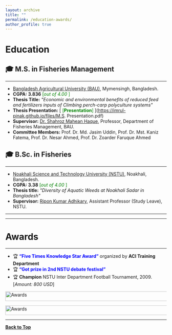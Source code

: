 ```yaml
---
layout: archive
title: ""
permalink: /education-awards/
author_profile: true
---
```


# Education

## 🎓 M.S. in Fisheries Management
--------------------------------

* [Bangladesh Agricultural University (BAU)](https://www.bau.edu.bd/), Mymensingh, Bangladesh.
* **CGPA: 3.836** <span style ="color:Green"> [*out of 4.00* ] </span>
* **Thesis Title:** *"Economic and environmental benefits of reduced feed and
fertilizers inputs of Climbing perch-carp polyculture systems"*
* **Thesis Presentation:** [<span style ="color:Green"> [**Presentation**] </span>](https://imrul-pinak.github.io/files/M.S. Presentation.pdf) 
* **Supervisor:** [Dr. Shahroz Mahean Haque](https://www.bau.edu.bd/profile/FM1008), Professor, Department of Fisheries Management, BAU.
* **Committee Members:** Prof. Dr. Md. Jasim Uddin, Prof. Dr. Mst. Kaniz Fatema, Prof. Dr. Nesar Ahmed, Prof.  Dr. Zoarder Faruque Ahmed


## 🎓 B.Sc. in Fisheries
-----------------------------------------------------------


* [Noakhali Science and Technology University (NSTU)](https://nstu.edu.bd/), Noakhali, Bangladesh.
* **CGPA: 3.38** <span style ="color:Green"> [*out of 4.00* ] </span>
* **Thesis title:** *"Diversity of Aquatic Weeds at Noakhali Sadar in Bangladesh"*
* **Supervisor:** [Ripon Kumar Adhikary](https://scholar.google.com/citations?user=0JyVo0EAAAAJ&hl=en), Assistant Professor (Study Leave), NSTU.


<!-- <a href="https://tafseer-nayeem.github.io/education-awards/"> <img src="https://tafseer-nayeem.github.io/images/educations.png" alt="Education"
	title="Education" width="500" height="50"> </a>
-->
------------------------------------------------------
------------------------------------------------------

# Awards
---------

* 🏆 <span style="color:Blue"> **“Five Times Knowledge Star Award”** </span> organized by **ACI Training Department**
* 🏆 <span style="color:Blue"> **“Got prize in 2nd NSTU debate festival”** </span> 
* 🏆  **Champion** NSTU Inter Department Football Tournament, 2009. [*Amount: 800 USD*]




<a href="https://imrul-pinak.github.io/education-awards/"> <img src="https://tafseer-nayeem.github.io/images/awards.png" alt="Awards"
	title="Awards" width="550" height="30"> </a>
	
<a href="https://imrul-pinak.github.io/education-awards/"> <img src="https://tafseer-nayeem.github.io/images/edu.png" alt="Awards"
	title="Awards" width="550" height="30"> </a>

--------------------------------------------

[**Back to Top**](#)

